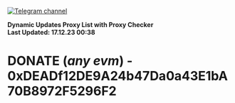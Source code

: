 [![Telegram channel](https://img.shields.io/endpoint?url=https://runkit.io/damiankrawczyk/telegram-badge/branches/master?url=https://t.me/n4z4v0d)](https://t.me/n4z4v0d) 

**Dynamic Updates Proxy List with Proxy Checker**  
**Last Updated: 17.12.23 00:38**

# DONATE (_any evm_) - 0xDEADf12DE9A24b47Da0a43E1bA70B8972F5296F2

